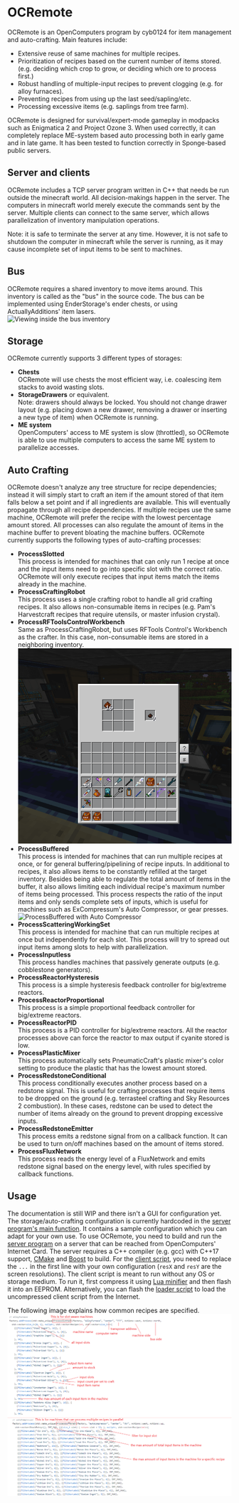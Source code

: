 # OCRemote
OCRemote is an OpenComputers program by cyb0124 for item management and auto-crafting. Main features include:
  - Extensive reuse of same machines for multiple recipes.
  - Prioritization of recipes based on the current number of items stored. (e.g. deciding which crop to grow, or deciding which ore to process first.)
  - Robust handling of multiple-input recipes to prevent clogging (e.g. for alloy furnaces).
  - Preventing recipes from using up the last seed/sapling/etc.
  - Processing excessive items (e.g. saplings from tree farm).

OCRemote is designed for survival/expert-mode gameplay in modpacks such as Enigmatica 2 and Project Ozone 3. When used correctly, it can completely replace ME-system based auto processing both in early game and in late game. It has been tested to function correctly in Sponge-based public servers.

## Server and clients
OCRemote includes a TCP server program written in C++ that needs be run outside the minecraft world. All decision-makings happen in the server. The computers in minecraft world merely execute the commands sent by the server. Multiple clients can connect to the same server, which allows parallelization of inventory manipulation operations.

Note: it is safe to terminate the server at any time. However, it is not safe to shutdown the computer in minecraft while the server is running, as it may cause incomplete set of input items to be sent to machines.

## Bus
OCRemote requires a shared inventory to move items around. This inventory is called as the "bus" in the source code. The bus can be implemented using EnderStorage's ender chests, or using ActuallyAdditions' item lasers.\
![Viewing inside the bus inventory](busDemo3.gif "Viewing inside the bus inventory")

## Storage
OCRemote currently supports 3 different types of storages:
  - **Chests**\
    OCRemote will use chests the most efficient way, i.e. coalescing item stacks to avoid wasting slots.
  - **StorageDrawers** or equivalent.\
    Note: drawers should always be locked. You should not change drawer layout (e.g. placing down a new drawer, removing a drawer or inserting a new type of item) when OCRemote is running.
  - **ME system**\
    OpenComputers' access to ME system is slow (throttled), so OCRemote is able to use multiple computers to access the same ME system to parallelize accesses.

## Auto Crafting
OCRemote doesn't analyze any tree structure for recipe dependencies; instead it will simply start to craft an item if the amount stored of that item falls below a set point and if all ingredients are available. This will eventually propagate through all recipe dependencies. If multiple recipes use the same machine, OCRemote will prefer the recipe with the lowest percentage amount stored. All processes can also regulate the amount of items in the machine buffer to prevent bloating the machine buffers. OCRemote currently supports the following types of auto-crafting processes:
  - **ProcessSlotted**\
    This process is intended for machines that can only run 1 recipe at once and the input items need to go into specific slot with the correct ratio. OCRemote will only execute recipes that input items match the items already in the machine.
  - **ProcessCraftingRobot**\
    This process uses a single crafting robot to handle all grid crafting recipes. It also allows non-consumable items in recipes (e.g. Pam's Harvestcraft recipes that require utensils, or master infusion crystal).
  - **ProcessRFToolsControlWorkbench**\
    Same as ProcessCraftingRobot, but uses RFTools Control's Workbench as the crafter. In this case, non-consumable items are stored in a neighboring inventory.\
    ![Grid crafting with workbench](workbench2.gif "Grid crafting with workbench")
  - **ProcessBuffered**\
    This process is intended for machines that can run multiple recipes at once, or for general buffering/pipelining of recipe inputs. In additional to recipes, it also allows items to be constantly refilled at the target inventory. Besides being able to regulate the total amount of items in the buffer, it also allows limiting each individual recipe's maximum number of items being processed. This process respects the ratio of the input items and only sends complete sets of inputs, which is useful for machines such as ExCompressum's Auto Compressor, or gear presses.
    ![ProcessBuffered with Auto Compressor](comp.gif "ProcessBuffered with Auto Compressor")
  - **ProcessScatteringWorkingSet**\
    This process is intended for machine that can run multiple recipes at once but independently for each slot. This process will try to spread out input items among slots to help with parallelization.
  - **ProcessInputless**\
    This process handles machines that passively generate outputs (e.g. cobblestone generators).
  - **ProcessReactorHysteresis**\
    This process is a simple hysteresis feedback controller for big/extreme reactors.
  - **ProcessReactorProportional**\
    This process is a simple proportional feedback controller for big/extreme reactors.
  - **ProcessReactorPID**\
    This process is a PID controller for big/extreme reactors.
    All the reactor processes above can force the reactor to max output if cyanite stored is low.
  - **ProcessPlasticMixer**\
    This process automatically sets PneumaticCraft's plastic mixer's color setting to produce the plastic that has the lowest amount stored. 
  - **ProcessRedstoneConditional**\
    This process conditionally executes another process based on a redstone signal. This is useful for crafting processes that require items to be dropped on the ground (e.g. terrasteel crafting and Sky Resources 2 combustion). In these cases, redstone can be used to detect the number of items already on the ground to prevent dropping excessive inputs.
  - **ProcessRedstoneEmitter**\
    This process emits a redstone signal from on a callback function. It can be used to turn on/off machines based on the amount of items stored.
  - **ProcessFluxNetwork**\
    This process reads the energy level of a FluxNetwork and emits redstone signal based on the energy level, with rules specified by callback functions.

## Usage
The documentation is still WIP and there isn't a GUI for configuration yet. The storage/auto-crafting configuration is currently hardcoded in the [server program's main function](server/OCServer/Entry.cpp). It contains a sample configuration which you can adapt for your own use. To use OCRemote, you need to build and run the [server program](server/OCServer) on a server that can be reached from OpenComputers' Internet Card. The server requires a C++ compiler (e.g. gcc) with C++17 support, [CMake](https://cmake.org/) and [Boost](https://www.boost.org/) to build. For the [client script](client/client.lua), you need to replace the `...` in the first line with your own configuration (`resX` and `resY` are the screen resolutions). The client script is meant to run without any OS or storage medium. To run it, first compress it using [Lua minifier](https://mothereff.in/lua-minifier) and then flash it into an EEPROM. Alternatively, you can flash the [loader script](client/loader.lua) to load the uncompressed client script from the Internet.

The following image explains how common recipes are specified.
![Explanation for recipe specification](recipe-help.png "Explanation for recipe specification")
